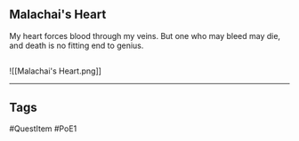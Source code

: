 ## Malachai's Heart
My heart forces blood through my veins.
But one who may bleed may die, and
death is no fitting end to genius.
## 
![[Malachai's Heart.png]]

---
## Tags
#QuestItem
#PoE1